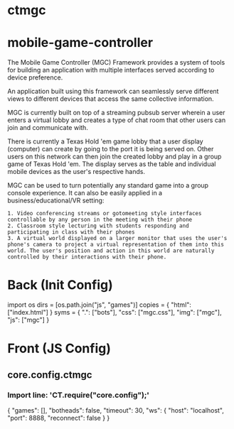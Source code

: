 # ctmgc
# mobile-game-controller

The Mobile Game Controller (MGC) Framework provides a system of tools for building an application with multiple interfaces served according to device preference.

An application built using this framework can seamlessly serve different views to different devices that access the same collective information.

MGC is currently built on top of a streaming pubsub server wherein a user enters a virtual lobby and creates a type of chat room that other users can join and communicate with.

There is currently a Texas Hold 'em game lobby that a user display (computer) can create by going to the port it is being served on. Other users on this network can then join the created lobby and play in a group game of Texas Hold 'em. The display serves as the table and individual mobile devices as the user's respective hands.

MGC can be used to turn potentially any standard game into a group console experience. It can also be easily applied in a business/educational/VR setting:

	1. Video conferencing streams or gotomeeting style interfaces controllable by any person in the meeting with their phone
	2. Classroom style lecturing with students responding and participating in class with their phones
	3. A virtual world displayed on a larger monitor that uses the user's phone's camera to project a virtual representation of them into this world. The user's position and action in this world are naturally controlled by their interactions with their phone.


# Back (Init Config)

import os
dirs = [os.path.join("js", "games")]
copies = {
	"html": ["index.html"]
}
syms = {
	".": ["bots"],
	"css": ["mgc.css"],
	"img": ["mgc"],
	"js": ["mgc"]
}

# Front (JS Config)

## core.config.ctmgc
### Import line: 'CT.require("core.config");'
{
	"games": [],
	"botheads": false,
	"timeout": 30,
	"ws": {
		"host": "localhost",
		"port": 8888,
		"reconnect": false
	}
}